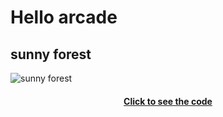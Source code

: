 # Hello arcade
## sunny forest
![sunny forest](https://github.com/kiyakeynia8/python_class_NY/assets/118113533/0f590f34-ded8-44da-afcd-0c41ab2fde7b)
<h4 align="center">
  <a href="https://github.com/kiyakeynia8?tab=repositories">Click to see the code</a>
